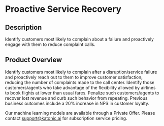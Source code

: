 # Proactive Service Recovery

## Description
Identify customers most likely to complain about a failure and proactively engage with them to reduce complaint calls.

## Product Overview
Identify customers most likely to complain after a disruption/service failure and proactively reach out to them to improve customer satisfaction, reducing the number of complaints made to the call center. Identify those customers/agents who take advantage of the flexibility allowed by airlines to book flights at lower than usual fares. Penalize such customers/agents to recover lost revenue and curb such behavior from repeating. Previous business outcomes include a 20% increase in NPS in customer loyalty. 

Our machine learning models are available through a Private Offer. Please contact support@katonic.ai for subscription service pricing.
